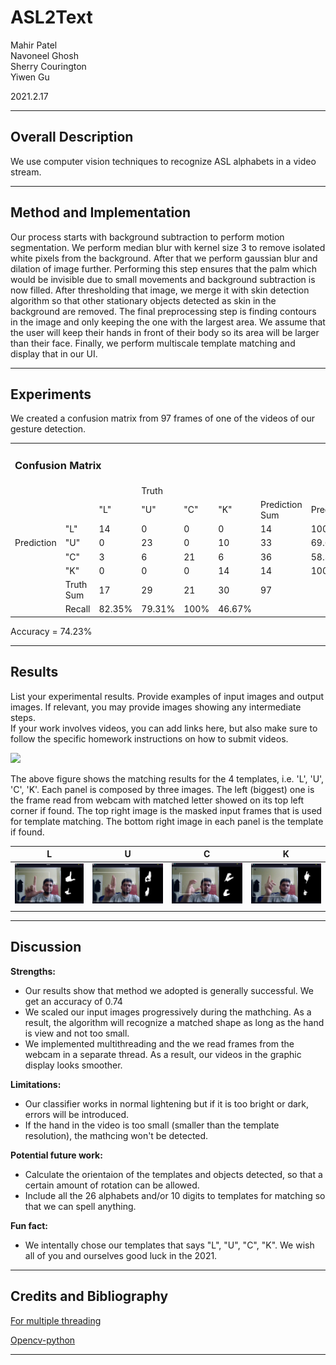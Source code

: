 # ASL2Text

Mahir Patel  
Navoneel Ghosh  
Sherry Courington  
Yiwen Gu

2021.2.17


* * *

## Overall Description

We use computer vision techniques to recognize ASL alphabets in a video stream.

* * *

## Method and Implementation

Our process starts with background subtraction to perform motion segmentation. We perform median blur with kernel size 3 to remove isolated white pixels from the background. After that we perform gaussian blur and dilation of image further. Performing this step ensures that the palm which would be invisible due to small movements and background subtraction is now filled. After thresholding that image, we merge it with skin detection algorithm so that other stationary objects detected as skin in the background are removed. The final preprocessing step is finding contours in the image and only keeping the one with the largest area. We assume that the user will keep their hands in front of their body so its area will be larger than their face. Finally, we perform multiscale template matching and display that in our UI.

* * *

## Experiments

We created a confusion matrix from 97 frames of one of the videos of our gesture detection.
<table>
<tbody>
<tr>
<td colspan="8">
<h3>Confusion Matrix</h3>
</td>
</tr>
<tr>
<td></td>
<td></td>
<td></td>
<td>Truth</td>
<td></td>
<td></td>
<td></td>
<td></td>
</tr>
<tr>
<td></td>
<td></td>
<td>"L"</td>
<td>"U"</td>
<td>"C"</td>
<td>"K"</td>
<td>Prediction Sum</td>
<td>Precision</td>
</tr>
<tr>
<td></td>
<td>"L"</td>
<td>14</td>
<td>0</td>
<td>0</td>
<td>0</td>
<td>14</td>
<td>100%</td>
</tr>
<tr>
<td>Prediction</td>
<td>"U"</td>
<td>0</td>
<td>23</td>
<td>0</td>
<td>10</td>
<td>33</td>
<td>69.69%</td>
</tr>
<tr>
<td></td>
<td>"C"</td>
<td>3</td>
<td>6</td>
<td>21</td>
<td>6</td>
<td>36</td>
<td>58.33%</td>
</tr>
<tr>
<td></td>
<td>"K"</td>
<td>0</td>
<td>0</td>
<td>0</td>
<td>14</td>
<td>14</td>
<td>100%</td>
</tr>
<tr>
<td></td>
<td>Truth Sum</td>
<td>17</td>
<td>29</td>
<td>21</td>
<td>30</td>
<td>97</td>
<td></td>
</tr>
<tr>
<td></td>
<td>Recall</td>
<td>82.35%</td>
<td>79.31%</td>
<td>100%</td>
<td>46.67%</td>
<td></td>
<td></td>
</tr>
</tbody>
</table>

Accuracy = 74.23%

* * *

## Results

List your experimental results. Provide examples of input images and output images. If relevant, you may provide images showing any intermediate steps.  
If your work involves videos, you can add links here, but also make sure to follow the specific homework instructions on how to submit videos.

![](images/output.gif)

The above figure shows the matching results for the 4 templates, i.e. 'L', 'U', 'C', 'K'. Each panel is composed by three images. The left (biggest) one is the frame read from webcam with matched letter showed on its top left corner if found. The top right image is the masked input frames that is used for template matching. The bottom right image in each panel is the template if found.

| L | U | C | K |
:---------------------:|:----------------------:|:----------------------:|:----------------------:|
![](images/L.jpg) | ![](images/U.jpg) | ![](images/C.jpg) | ![](images/K.jpg)
|   |   |   |   |

* * *

## Discussion

**Strengths:**
*   Our results show that method we adopted is generally successful. We get an accuracy of 0.74
*   We scaled our input images progressively during the mathching. As a result, the algorithm will recognize a matched shape as long as the hand is view and not too small.
*   We implemented multithreading and the we read frames from the webcam in a separate thread. As a result, our videos in the graphic display looks smoother.

**Limitations:**
*   Our classifier works in normal lightening but if it is too bright or dark, errors will be introduced.
*   If the hand in the video is too small (smaller than the template resolution), the mathcing won't be detected.

**Potential future work:**
*   Calculate the orientaion of the templates and objects detected, so that a certain amount of rotation can be allowed.
*   Include all the 26 alphabets and/or 10 digits to templates for matching so that we can spell anything.

**Fun fact:**
*   We intentally chose our templates that says "L", "U", "C", "K". We wish all of you and ourselves good luck in the 2021.

* * *

## Credits and Bibliography 
[For multiple threading](https://nrsyed.com/2018/07/05/multithreading-with-opencv-python-to-improve-video-processing-performance/)

[Opencv-python](https://opencv-python-tutroals.readthedocs.io/en/latest/)

* * *

